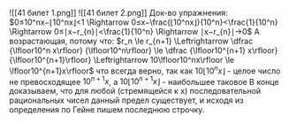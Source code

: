 ![[41 билет 1.png]] 
![[41 билет 2.png]]
Док-во упражнения:
$0≤10^nx−⌊10^nx⌋<1 \Rightarrow 0≤x−\frac{⌊10^nx⌋}{10^n}​<\frac{1}{10^n}​ \Rightarrow 0≤∣x−r_{n}​∣<\frac{1}{10^n} \Rightarrow ∣x−r_{n}​∣→0$
А возрастающая, потому что: $r_n \le r_{n+1} \Leftrightarrow \dfrac {\lfloor10^n x\rfloor} {\lfloor10^n\rfloor} \le \dfrac {\lfloor10^{n+1} x\rfloor} {\lfloor10^{n+1}\rfloor} \Leftrightarrow 10\lfloor10^nx\rfloor \le \lfloor10^{n+1}x\rfloor$ что всегда верно, так как $10\lfloor10^nx\rfloor$ - целое число не превосходящее $10^{n+1}x$, а $10\lfloor10^{n+1}x\rfloor$ - наибольшее таковое
В конце доказываем, что для любой (стремящейся к x) последовательной рациональных чисел данный предел существует, и исходя из определения по Гейне пишем последнюю строчку.